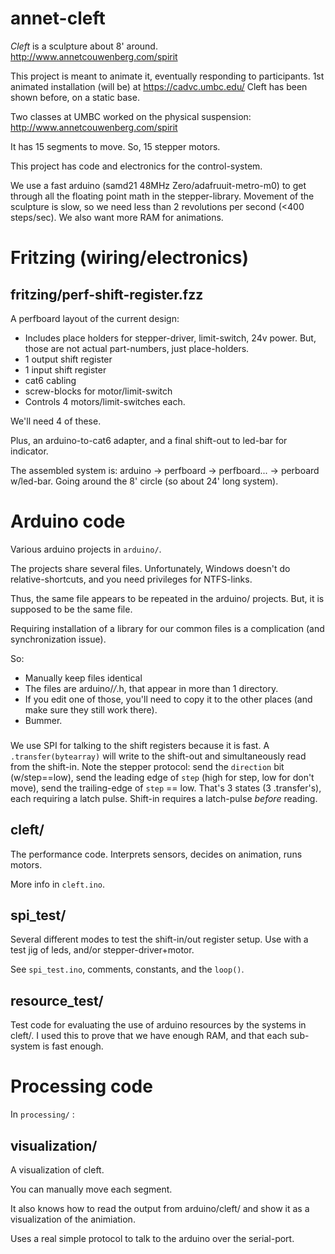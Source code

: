 # annet-cleft

_Cleft_ is a sculpture about 8' around. 
http://www.annetcouwenberg.com/spirit


This project is meant to animate it, eventually responding to participants. 
1st animated installation (will be) at https://cadvc.umbc.edu/
Cleft has been shown before, on a static base.

Two classes at UMBC worked on the physical suspension:
http://www.annetcouwenberg.com/spirit

It has 15 segments to move. So, 15 stepper motors.
 
This project has code and electronics for the control-system.

We use a fast arduino (samd21 48MHz Zero/adafruuit-metro-m0) to get through all the floating point math in the stepper-library. Movement of the sculpture is slow, so we need less than 2 revolutions per second (<400 steps/sec). We also want more RAM for animations.

# Fritzing (wiring/electronics)

## fritzing/perf-shift-register.fzz

A perfboard layout of the current design:

* Includes place holders for stepper-driver, limit-switch, 24v power. But, those are not actual part-numbers, just place-holders.
* 1 output shift register
* 1 input shift register
* cat6 cabling
* screw-blocks for motor/limit-switch
* Controls 4 motors/limit-switches each.

We'll need 4 of these.

Plus, an arduino-to-cat6 adapter, and a final shift-out to led-bar for indicator.

The assembled system is: arduino -> perfboard -> perfboard... -> perboard w/led-bar. Going around the 8' circle (so about 24' long system).

# Arduino code

Various arduino projects in `arduino/`.

The projects share several files. Unfortunately, Windows doesn't do relative-shortcuts, and you need privileges for NTFS-links.

Thus, the same file appears to be repeated in the arduino/ projects. But, it is supposed to be the same file.

Requiring installation of a library for our common files is a complication (and synchronization issue).

So:

* Manually keep files identical
* The files are arduino/*/*.h, that appear in more than 1 directory.
* If you edit one of those, you'll need to copy it to the other places (and make sure they still work there).
* Bummer.

### 

We use SPI for talking to the shift registers because it is fast. A `.transfer(bytearray)` will write to the shift-out and simultaneously read from the shift-in. Note the stepper protocol: send the `direction` bit (w/step==low), send the leading edge of `step` (high for step, low for don't move), send the trailing-edge of `step` == low. That's 3 states (3 .transfer's), each requiring a latch pulse. Shift-in requires a latch-pulse _before_ reading.

## cleft/

The performance code. Interprets sensors, decides on animation, runs motors.

More info in `cleft.ino`.

## spi_test/

Several different modes to test the shift-in/out register setup. Use with a test jig of leds, and/or stepper-driver+motor.

See `spi_test.ino`, comments, constants, and the `loop()`.

## resource_test/

Test code for evaluating the use of arduino resources by the systems in cleft/. I used this to prove that we have enough RAM, and that each sub-system is fast enough.

# Processing code

In `processing/` :

## visualization/

A visualization of cleft. 

You can manually move each segment.

It also knows how to read the output from arduino/cleft/
and show it as a visualization of the animiation.

Uses a real simple protocol to talk to the arduino over the serial-port.
